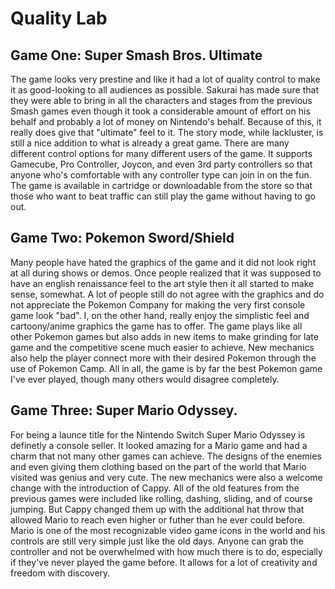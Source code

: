 # Quality Lab

## Game One: Super Smash Bros. Ultimate

The game looks very prestine and like it had a lot of quality control to make it as good-looking to all audiences as possible.
Sakurai has made sure that they were able to bring in all the characters and stages from the previous Smash games even though it took
a considerable amount of effort on his behalf and probably a lot of money on Nintendo's behalf. Because of this, it really does
give that "ultimate" feel to it. The story mode, while lackluster, is still a nice addition to what is already a great game.
There are many different control options for many different users of the game. It supports Gamecube, Pro Controller, Joycon, and even
3rd party controllers so that anyone who's comfortable with any controller type can join in on the fun. 
The game is available in cartridge or downloadable from the store so that those who want to beat traffic can still play the game without
having to go out.

## Game Two: Pokemon Sword/Shield

Many people have hated the graphics of the game and it did not look right at all during shows or demos. Once people realized that it was
supposed to have an english renaissance feel to the art style then it all started to make sense, somewhat. A lot of people still do not
agree with the graphics and do not appreciate the Pokemon Company for making the very first console game look "bad". I, on the other hand,
really enjoy the simplistic feel and cartoony/anime graphics the game has to offer. 
The game plays like all other Pokemon games but also adds in new items to make grinding for late game and the competitive scene much easier
to achieve. New mechanics also help the player connect more with their desired Pokemon through the use of Pokemon Camp. 
All in all, the game is by far the best Pokemon game I've ever played, though many others would disagree completely. 

## Game Three: Super Mario Odyssey. 

For being a launce title for the Nintendo Switch Super Mario Odyssey is definetly a console seller. It looked amazing for a Mario game and
had a charm that not many other games can achieve. The designs of the enemies and even giving them clothing based on the part of the world
that Mario visited was genius and very cute. 
The new mechanics were also a welcome change with the introduction of Cappy. All of the old features from the previous games were included
like rolling, dashing, sliding, and of course jumping. But Cappy changed them up with the additional hat throw that allowed Mario to reach
even higher or futher than he ever could before. 
Mario is one of the most recognizable video game icons in the world and his controls are still very simple just like the old days. Anyone
can grab the controller and not be overwhelmed with how much there is to do, especially if they've never played the game before. It allows
for a lot of creativity and freedom with discovery.
